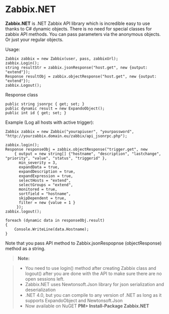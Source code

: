 Zabbix.NET
===================


**Zabbix.NET** is .NET Zabbix API library which is incredible easy to use thanks to C# dynamic objects. 
There is no need for special classes for zabbix API methods. You can pass parameters via the anonymous objects. Or just your regular objects.

Usage:
```
Zabbix zabbix = new Zabbix(user, pass, zabbixUrl);
zabbix.Login();
string resultStr = zabbix.jsonResponse("host.get", new {output: "extend"});
Response resultObj = zabbix.objectResponse("host.get", new {output: "extend"});
zabbix.Logout();
```

Response class
```
public string jsonrpc { get; set; }
public dynamic result = new ExpandoObject();
public int id { get; set; }
```



Example (Log all hosts with active trigger):
```
Zabbix zabbix = new Zabbix("yourapiuser", "yourpassword", "http://yourzabbix.domain.eu/zabbix/api_jsonrpc.php");

zabbix.login();
Response responseObj = zabbix.objectResponse("trigger.get", new
	{ output = new string[] {"hostname", "description", "lastchange", "priority", "value", "status", "triggerid" },
      min_severity = 3,
      expandData = true,
      expandDescription = true,
      expandExpression = true,
      selectHosts = "extend",
      selectGroups = "extend",
      monitored = true,
      sortfield = "hostname",
      skipDependent = true,
      filter = new {value = 1 }
     });
zabbix.logout();

foreach (dynamic data in responseObj.result)
{
	Console.WriteLine(data.Hostname);
}
```



Note that you pass API method to Zabbix.jsonRespopnse (objectResponse) method as a string.

> **Note:**

> - You need to use login() method after creating Zabbix class and logout() after you are done with the API to make sure there are no open sessions left. 
> - Zabbix.NET uses Newtonsoft.Json library for json serialization and deserialization
> - .NET 4.0, but you can compile to any version of .NET as long as it supports ExpandoObject and Newtonsoft.Json 
> - Now available on NuGET **PM> Install-Package Zabbix.NET**